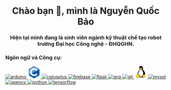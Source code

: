 <h1 align = "center"> Chào bạn 👋, mình là Nguyễn Quốc Bảo </h1>
<h3 align = "center"> Hiện tại mình đang là sinh viên ngành kỹ thuật chế tạo robot trường Đại học Công nghệ - ĐHQGHN. </ h3>


<h3 align = "left"> Ngôn ngữ và Công cụ: </h3>
<p align = "left"> <a href="https://www.arduino.cc/" target="_blank"> <img src = "https://cdn.worldvectorlogo.com/logos/arduino-1 .svg "alt =" arduino "width =" 40 "height =" 40 "/> </a> <a href="https://www.cprogramming.com/" target="_blank"> <img src = "https://raw.githubusercontent.com/devicons/devicon/master/icons/c/c-original.svg" alt = "c" width = "40" height = "40" /> </a> <a href = "https://www.w3schools.com/cpp/" target = "_ blank"> <img src = "https://raw.githubusercontent.com/devicons/devicon/master/icons/cplusplus/cplusplus-original .svg "alt =" cplusplus "width = "40" height = "40" /> </a> <a href="https://firebase.google.com/" target="_blank"> <img src = "https: //www.vectorlogo .zone / logo / firebase / firebase-icon.svg "alt =" firebase "width =" 40 "height =" 40 "/> </a> <a href =" https://flask.palletsprojects.com/ " target = "_ blank"> <img src = "https://www.vectorlogo.zone/logos/pocoo_flask/pocoo_flask-icon.svg" alt = "flask" width = "40" height = "40" /> </ a> <a href="https://cloud.google.com" target="_blank"> <img src = "https://www.vectorlogo.zone/logos/google_cloud/google_cloud-icon.svg" alt = "gcp "width =" 40 "height =" 40 "/> </a> <a href="https://git-scm.com/" target="_blank"> <img src =" https: // www .vectorlogo.zone / logo / git-scm / git-scm-icon.svg "alt =" git "width =" 40 "height =" 40 "/> </a> <a href =" https: // www .linux.org / "target =" _ blank "> <img src =" https://raw.githubusercontent.com/devicons/devicon/master/icons/linux/linux-original.svg "alt =" linux "width = "40" height = "40" /> </a> <a href="https://www.mysql.com/" target="_blank"> <img src = "https: //raw.githubusercontent.com / devicons / devicon / master / icon / mysql / mysql-original-wordmark.svg "alt =" mysql "width =" 40 "height =" 40 "/> </a> <a href =" https: // opencv.org/ "target =" _ blank "> <img src =" https://www.vectorlogo.zone/logos/opencv/opencv-icon.svg "alt =" opencv "width =" 40 "height =" 40 "/> </a> <a href="https://www.python.org" target="_blank"> <img src =" https://raw.githubusercontent.com/devicons/devicon/master/icons /python/python-original.svg "alt =" python "width =" 40 "height =" 40 "/> </a> <a href =" https://www.tensorflow.org "target =" _ blank " > <img src = "https://www.vectorlogo.zone/logos/tensorflow/tensorflow-icon.svg" alt = "tensorflow" width = "40" height = "40" /> </a> </p>
